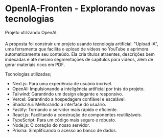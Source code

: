 # OpenIA-Fronten - Explorando novas tecnologias
Projeto utilizando OpenAI


#### 
A proposta foi construir um projeto usando tecnologia artificial:
"Upload IA", uma ferramenta que facilita o upload de vídeos no YouTube e aprimora automaticamente seu conteúdo. Ela cria títulos atraentes, descrições 
bem indexadas e até mesmo segmentações de capítulos para vídeos, 
além de gerar materiais ricos em PDF.


Tecnologias utilizadas;

* Next.js: Para uma experiência de usuário incrível.
* OpenAI: Impulsionando a inteligência artificial por trás do projeto.
* Tailwind: Garantindo um design elegante e responsivo.
* Vercel: Garantindo a hospedagem confiável e escalável.
* Shadcn/ui: Melhorando a interface do usuário.
* Fastify: Tornando o servidor mais rápido e eficiente.
* React.js: Facilitando a construção de componentes reutilizáveis.
* TypeScript: Para um código mais seguro e robusto.
* Node.js: O coração do nosso servidor.
* Prisma: Simplificando o acesso ao banco de dados.
